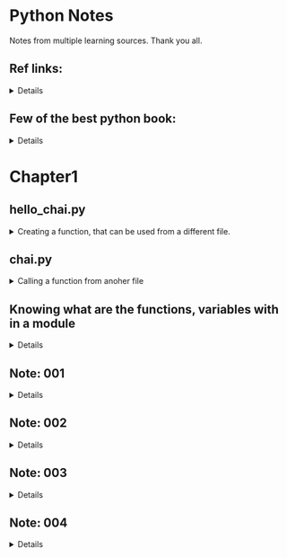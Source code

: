 # Python Notes

Notes from multiple learning sources. Thank you all.

## Ref links:

<details>

- [Chai aur python](https://github.com/hiteshchoudhary/chai-aur-python)
- [Google IT Automation with Python Certificate](https://www.youtube.com/watch?v=UYU_ki7likk&list=PLTZYG7bZ1u6oJu7Imgx8FTOjyDNwesrm5&index=1)
  
</details>

<!-- comment in markdown. -->


<!-- -------------------------------------------------------------------------------------------------------------------------- -->
<!-- -------------------------------------------------------------------------------------------------------------------------- -->


## Few of the best python book:

<details>

- Python Crash Course [ref youtube link](https://www.youtube.com/watch?v=MqywbqLmjp4)
- Python Programming By John Zelle
- Algorithms Illuminated - Path1: The Basics - By Tim Roughgarden (Not in python, but fir Algo.
- Python Tools for Scientiest.
- Effective Panda
  
</details>



<!-- -------------------------------------------------------------------------------------------------------------------------- -->
<!-- -------------------------------------------------------------------------------------------------------------------------- -->



# Chapter1


## hello_chai.py
<details>
  <summary>
    Creating a function, that can be used from a different file.
  </summary>

  ```
print("chai aur python")

def chai(n):
    print(n)

chai("lemon tea")

chai_one = "lemon tea"
chai_two = "ginger tea"
chai_three = "masala chai"
  ```
</details>

## chai.py

<details>
  <summary>
    Calling a function from anoher file
  </summary>
  
  ```
from hello_chai import chai

chai("ginger tea")

# this is comment
  ```
</details>

<!-- -------------------------------------------------------------------------------------------------------------------------- -->
<!-- -------------------------------------------------------------------------------------------------------------------------- -->


## Knowing what are the functions, variables  with in a module

<details>

* import myModule
* dir(myModule)

* you can also use as `from myModule import aGivenFunction`
  
</details>


<!-- -------------------------------------------------------------------------------------------------------------------------- -->
<!-- -------------------------------------------------------------------------------------------------------------------------- -->



## Note: 001

<details>
  
```
print("Hello"+"Python") # output: HelloPython (No space when we use +)
print("Hello", "Python") #Output: Hello Python (When we use , it add a space in between these two string.)
```

</details>


<!-- -------------------------------------------------------------------------------------------------------------------------- -->
<!-- -------------------------------------------------------------------------------------------------------------------------- -->



## Note: 002

<details>
  
  ```
print("My age is" , 36) # This will work. As we are not doing any concanitation. ( So, good to use , ) 

print("My age is " + 36)  # This will give you error: "TypeError: must be str, not int"  # + expect both to be string.
```

```
Using + works for combining two strings — it concatenates them. It also works for two numbers — it adds the numbers together.

But, it can't join a string and a number.
```

- This both will work. In comma, we don't need to add space.
- In the second one we are using +, but giveing a space at the end of is, and using "27" as string.
```
print("My age is" , 27)
print("My age is " + "27")
```

```
print("Our combined age is 27" + "32") # output: Our combined age is 2732
```
![Python Concatenation example!](/images/0001_python_image.png "Python Concatenation example")

</details>


<!-- -------------------------------------------------------------------------------------------------------------------------- -->
<!-- -------------------------------------------------------------------------------------------------------------------------- -->



## Note: 003

<details>

```
seconds = 14926

hours = seconds//3600

minutes = (seconds - hours * 3600)//60

final_seconds = seconds%60

print(str(seconds) , "seconds is the same as")
print(str(hours) , "hours," , minutes  , "minutes, and" , final_seconds , "seconds")

```


```
seconds = 14926

hours = seconds // 3600

leftover_seconds = seconds % 3600

minutes = leftover_seconds // 60

final_seconds = leftover_seconds % 60

print(str(seconds) , "seconds is the same as")
print(str(hours) , "hours," , minutes  , "minutes, and" , final_seconds , "seconds")

```

  
</details>




<!-- -------------------------------------------------------------------------------------------------------------------------- -->
<!-- -------------------------------------------------------------------------------------------------------------------------- -->




## Note: 004

<details>

### Naming convention

- Class names start with an Uppercase
- Other identifiers start with lowercase
- starting with single _ : private identifier
- starting with double __ : strongly private
- start and end with double __ : language defined special name.


  
</details>



<!-- -------------------------------------------------------------------------------------------------------------------------- -->
<!-- -------------------------------------------------------------------------------------------------------------------------- -->










  
